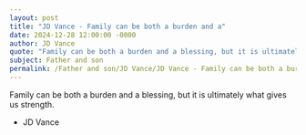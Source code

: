 ```yaml
---
layout: post
title: "JD Vance - Family can be both a burden and a"
date: 2024-12-28 12:00:00 -0000
author: JD Vance
quote: "Family can be both a burden and a blessing, but it is ultimately what gives us strength."
subject: Father and son
permalink: /Father and son/JD Vance/JD Vance - Family can be both a burden and a
---
```


Family can be both a burden and a blessing, but it is ultimately what gives us strength.

- JD Vance
